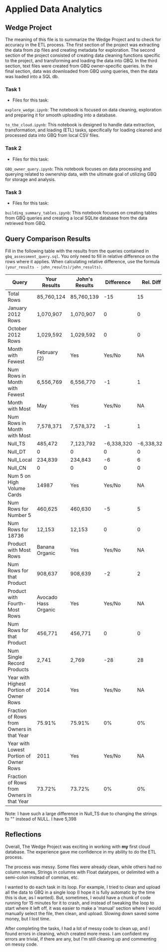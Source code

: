 
# Applied Data Analytics

## Wedge Project

The meaning of this file is to summarize the Wedge Project and to check for accuracy in the ETL process. The first section of the project was extracting the data from zip files and creating metadata for exploration. The second section of the project consisted of creating data cleaning functions specific to the project, and transforming and loading the data into GBQ. In the third section, text files were created from GBQ owner-specific queries. In the final section, data was downloaded from GBQ using queries, then the data was loaded into a SQL db. 

### Task 1

* Files for this task: 
<!--  List of file or files here  --> 


`explore_wedge.ipynb`: 
The notebook is focused on data cleaning, exploration and preparing it for smooth uploading into a database.

<!--  Repeat for each file  --> 
`to_the_cloud.ipynb`: 
 This notebook is designed to handle data extraction, transformation, and loading (ETL) tasks, specifically for loading cleaned and processed data into GBQ from local CSV files. 


### Task 2

* Files for this task: 
<!--  List of file or files here  --> 

`GBQ_owner_query.ipynb`: 
This notebook focuses on data processing and querying related to ownership data, with the ultimate goal of utilizing GBQ for storage and analysis.

<!--  Repeat for each file  --> 
	

### Task 3

* Files for this task: 
<!--  List of file or files here  --> 



`building_summary_tables.ipynb`: 
This notebook focuses on creating tables from GBQ queries and creating a local SQLite database from the data retrieved from GBQ.

<!--  Repeat for each file  --> 


## Query Comparison Results

Fill in the following table with the results from the 
queries contained in `gbq_assessment_query.sql`. You only
need to fill in relative difference on the rows where it applies. 
When calculating relative difference, use the formula 
` (your_results - john_results)/john_results)`. 



|  Query  |  Your Results  |  John's Results | Difference | Rel. Diff | 
|---|---|---|---|---|
| Total Rows  |  85,760,124 | 85,760,139  | -15  | 15  |
| January 2012 Rows  |  1,070,907 |  1,070,907 | 0  | 0  |
| October 2012 Rows  | 1,029,592  | 1,029,592  | 0  |  0 |
| Month with Fewest  |  February (2) | Yes  | Yes/No  | NA  |
| Num Rows in Month with Fewest  |  6,556,769 |  6,556,770 | -1 | 1  |
| Month with Most  | May  | Yes  | Yes/No  | NA  |
| Num Rows in Month with Most  |  7,578,371 | 7,578,372  | -1  |  1 |
| Null_TS  | 485,472  | 7,123,792  | -6,338,320 | -6,338,320  |
| Null_DT  | 0  |  0 |  0 | 0  |
| Null_Local  |  234,839 |  234,843 | -6  | 6  |
| Null_CN  | 0  | 0  |  0 | 0  |
| Num 5 on High Volume Cards  |  14987 | Yes  | Yes/No  | NA  |
|  Num Rows for Number 5 | 460,625  | 460,630  | -5  | 5  |
| Num Rows for 18736  |  12,153 |  12,153 | 0  |  0 |
| Product with Most Rows  | Banana Organic  | Yes  | Yes/No  | NA  |
| Num Rows for that Product  |  908,637 |  908,639 | -2  | 2  |
| Product with Fourth-Most Rows  |  Avocado Hass Organic | Yes  | Yes/No  | NA  |
| Num Rows for that Product  |  456,771 | 456,771  | 0  | 0  |
| Num Single Record Products  |  2,741 |  2,769 | -28  | 28  |
| Year with Highest Portion of Owner Rows  | 2014  | Yes  | Yes/No  | NA |
| Fraction of Rows from Owners in that Year  | 75.91%  |  75.91%  |  0% |  0% |
| Year with Lowest Portion of Owner Rows  |  2011 | Yes  | Yes/No  | NA |
| Fraction of Rows from Owners in that Year  |  73.72% |  73.72% | 0%  | 0%  |

Note: I have such a large difference in Null_TS due to changing the strings to "" instead of NULL. I have 5,398

## Reflections

Overall, The Wedge Project was exciting in working with __my__ first cloud database. The experience gave me confidence in my ability to do the ETL process. 

The process was messy. Some files were already clean, while others had no column names, Strings in columns with Float datatypes, or delimited with a semi-colon instead of commas, etc. 

I wanted to do each task in its loop. For example, I tried to clean and upload all the data to GBQ in a single loop (I hope it is fully automatic by the time this is due, as I wanted). But, sometimes, I would have a chunk of code running for 15 minutes for it to crash, and instead of tweaking the loop to start where it left off, it was easier to make a 'manual' section where I would manually select the file, then clean, and upload. Slowing down saved some money, but I lost time. 

After completing the tasks, I had a lot of messy code to clean up, and I found errors in cleaning, which created more mess. I am confident my errors are trivial, if there are any, but I'm still cleaning up and commenting on messy code.
